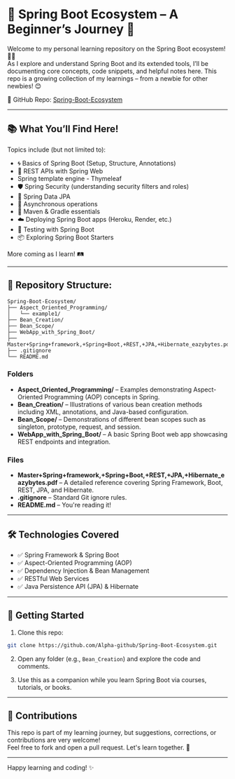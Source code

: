 # 🌱 Spring Boot Ecosystem – A Beginner’s Journey 🚀

Welcome to my personal learning repository on the Spring Boot ecosystem! 🧑‍💻  
As I explore and understand Spring Boot and its extended tools, I’ll be documenting core concepts, code snippets, and helpful notes here. This repo is a growing collection of my learnings – from a newbie for other newbies! 😊

🔗 GitHub Repo: [Spring-Boot-Ecosystem](https://github.com/Alpha-github/Spring-Boot-Ecosystem)

---

## 📚 What You’ll Find Here!

Topics include (but not limited to):

- 🌀 Basics of Spring Boot (Setup, Structure, Annotations)
- 🔄 REST APIs with Spring Web
- Spring template engine - Thymeleaf
- 🛡️ Spring Security (understanding security filters and roles)
- 💾 Spring Data JPA
- 🧵 Asynchronous operations
- 🔧 Maven & Gradle essentials
- ☁️ Deploying Spring Boot apps (Heroku, Render, etc.)
- 🧪 Testing with Spring Boot
- 📦 Exploring Spring Boot Starters

More coming as I learn! 🛤️

---

## 📁 Repository Structure:

```
Spring-Boot-Ecosystem/
├── Aspect_Oriented_Programming/
│   └── example1/
├── Bean_Creation/
├── Bean_Scope/
├── WebApp_with_Spring_Boot/
├── Master+Spring+framework,+Spring+Boot,+REST,+JPA,+Hibernate_eazybytes.pdf
├── .gitignore
└── README.md
```

### Folders

- **Aspect_Oriented_Programming/** – Examples demonstrating Aspect-Oriented Programming (AOP) concepts in Spring.
- **Bean_Creation/** – Illustrations of various bean creation methods including XML, annotations, and Java-based configuration.
- **Bean_Scope/** – Demonstrations of different bean scopes such as singleton, prototype, request, and session.
- **WebApp_with_Spring_Boot/** – A basic Spring Boot web app showcasing REST endpoints and integration.

### Files

- **Master+Spring+framework,+Spring+Boot,+REST,+JPA,+Hibernate_eazybytes.pdf** – A detailed reference covering Spring Framework, Boot, REST, JPA, and Hibernate.
- **.gitignore** – Standard Git ignore rules.
- **README.md** – You're reading it!

---

## 🛠️ Technologies Covered

- ✅ Spring Framework & Spring Boot
- ✅ Aspect-Oriented Programming (AOP)
- ✅ Dependency Injection & Bean Management
- ✅ RESTful Web Services
- ✅ Java Persistence API (JPA) & Hibernate

---

## 🚀 Getting Started

1. Clone this repo:

```bash
git clone https://github.com/Alpha-github/Spring-Boot-Ecosystem.git
```

2. Open any folder (e.g., `Bean_Creation`) and explore the code and comments.

3. Use this as a companion while you learn Spring Boot via courses, tutorials, or books.

---

## 🤝 Contributions

This repo is part of my learning journey, but suggestions, corrections, or contributions are very welcome!  
Feel free to fork and open a pull request. Let's learn together. 🌱

---

Happy learning and coding! ✨
